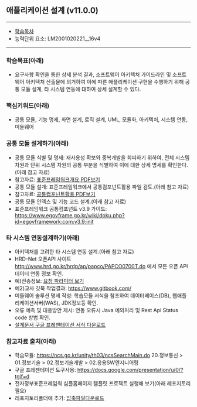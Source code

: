 ## 애플리케이션 설계 (v11.0.0)
 
---

- [학습목차](https://github.com/miniplugin/human)
- 능력단위 요소: LM2001020221__16v4

---

### 학습목표(아래)
- 요구사항 확인을 통한 상세 분석 결과, 소프트웨어 아키텍처 가이드라인 및 소프트웨어 아키텍처 산출물에 의거하여 이에 따른 애플리케이션 구현을 수행하기 위해 공통 모듈 설계, 타 시스템 연동에 대하여 상세 설계할 수 있다.

### 핵심키워드(아래)
- 공통 모듈, 기능 명세, 화면 설계, 로직 설계, UML, 모듈화, 아키텍처, 시스템 연동, 미들웨어

### 공통 모듈 설계하기(아래)
- 공통 모듈 식별 및 명세: 재사용성 확보와 중복개발을 회피하기 위하여, 전체 시스템 차원과 단위 시스템 차원의 공통 부분을 식별하여 이에 대한 상세 명세를 확인한다.(아래 참고 자료)
- 참고자료: [표준프레임워크개요 PDF보기](git_img/02.pdf)
- 공통 모듈 설계: 표준프레임워크에서 공통컴포넌트활용 파일 검토.(아래 참고 자료)
- 참고자료: [공통컴포넌트활용 PDF보기](git_img/01.pdf)
- 공통 모듈 인덱스 및 기능 코드 설계.(아래 참고 자료)
- 표준프레임워크 공통컴포넌트 v3.9 가이드: https://www.egovframe.go.kr/wiki/doku.php?id=egovframework:com:v3.9:init

### 타 시스템 연동설계하기(아래)
- 아키텍처를 고려한 타 시스템 연동 설계.(아래 참고 자료)
- HRD-Net 오픈API 사이트 http://www.hrd.go.kr/hrdp/ap/papco/PAPCO0700T.do 에서 모든 오픈 API  데이터 연동 정보 확인.
- 예)전송정보: [요청 파라미터 보기](git_img/03.jpg)
- 예2)교사 깃북 작업결과: https://www.gitbook.com/
- 미들웨어 솔루션 명세 작성: 학습모듈 서식을 참조하여 데이터베이스(DB), 웹애플리케이션서버(WAS), JDK정보등 확인.
- 오류 예측 및 대응방안 제시: 연동 오류시 Java 예외처리 및 Rest Api Status code 방법 확인.
- [설계문서 구글 프레젠테이션 서식 다운로드](git_img/develop_report.pptx)

### 참고자료 출처(아래)
- 학습모듈: https://ncs.go.kr/unity/th03/ncsSearchMain.do 20.정보통신 > 01.정보기술 > 02.정보기술개발 > 02.응용SW엔지니어링
- 구글 프레젠테이션 도구사용: https://docs.google.com/presentation/u/0/?tgif=d
- 전자정부표준프레임웍 심플홈페이지 템플릿 프로젝트 실행해 보기(아래 레포지토리필요)
- 레포지토리폴더에 추가: [압축파일다운로드](git_img/egovframework_add_repository.zip)